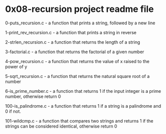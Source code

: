 # 0x08-recursion project readme file

0-puts_recursion.c - a function that prints a string, followed by a new line

1-print_rev_recursion.c - a function that prints a string in reverse

2-strlen_recursion.c - a function that returns the length of a string

3-factorial.c - a function that returns the factorial of a given number

4-pow_recursion.c - a function that returns the value of x raised to the power of y

5-sqrt_recursion.c - a function that returns the natural square root of a number

6-is_prime_number.c - a function that returns 1 if the input integer is a prime number, otherwise return 0

100-is_palindrome.c - a function that returns 1 if a string is a palindrome and 0 if not.

101-wildcmp.c - a function that compares two strings and returns 1 if the strings can be considered identical, otherwise return 0
